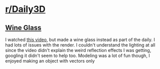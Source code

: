 # [r/Daily3D](https://www.reddit.com/r/Daily3D/comments/1m5i9s4/daily3d_for_250721glass_of_wine/)

## [Wine Glass](https://www.reddit.com/r/Daily3D/comments/1m5i9s4/daily3d_for_250721glass_of_wine/)
  I watched [this video](https://youtu.be/jCVEtLjpeB8?si=q112PcTl8CLv6WWQ), but made a wine glass instead as part of the daily. I had lots of issues with the render. I couldn't understand the lighting at all since the video didn't explain the weird reflection effects I was getting, googling it didn't seem to help too. Modeling was a lot of fun though, I enjoyed making an object with vectors only
